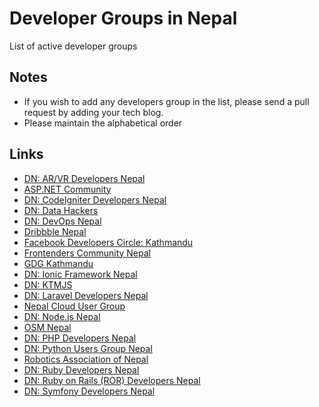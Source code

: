 # Developer Groups in Nepal
List of active developer groups

Notes
---------
- If you wish to add any developers group in the list, please send a pull request by adding your tech blog.
- Please maintain the alphabetical order

Links
---------
* [DN: AR/VR Developers Nepal](https://www.facebook.com/groups/vrnepal/)
* [ASP.NET Community](https://www.facebook.com/groups/alokgo/)
* [DN: CodeIgniter Developers Nepal](https://www.facebook.com/groups/codeigniter.nepal/)
* [DN: Data Hackers](https://www.facebook.com/groups/1621687984734559/)
* [DN: DevOps Nepal](https://www.facebook.com/groups/devops.nepal/)
* [Dribbble Nepal](https://www.facebook.com/groups/1617837981805541/)
* [Facebook Developers Circle: Kathmandu](https://www.facebook.com/groups/DevCKathmandu/)
* [Frontenders Community Nepal](https://www.facebook.com/groups/frontenderscommnunitynepal/)
* [GDG Kathmandu](https://www.facebook.com/groups/gdgktm/)
* [DN: Ionic Framework Nepal](https://www.facebook.com/groups/1662197017373864/)
* [DN: KTMJS](https://www.facebook.com/groups/443642025803350/)
* [DN: Laravel Developers Nepal](https://www.facebook.com/groups/laravel.nepal/)
* [Nepal Cloud User Group](https://www.facebook.com/groups/669137383201210/)
* [DN: Node.js Nepal](https://www.facebook.com/groups/nodejsnepal/)
* [OSM Nepal](https://www.facebook.com/groups/mapkathmandu/)
* [DN: PHP Developers Nepal](https://www.facebook.com/groups/109070762572263/)
* [DN: Python Users Group Nepal](https://www.facebook.com/groups/pythonnepal/)
* [Robotics Association of Nepal](https://facebook.com/groups/nepal.ran)
* [DN: Ruby Developers Nepal](https://www.facebook.com/groups/rubydevelopersnepal/)
* [DN: Ruby on Rails (ROR) Developers Nepal](https://www.facebook.com/groups/nepaleserordeveloper/)
* [DN: Symfony Developers Nepal](https://www.facebook.com/groups/symfony2nepal/)
